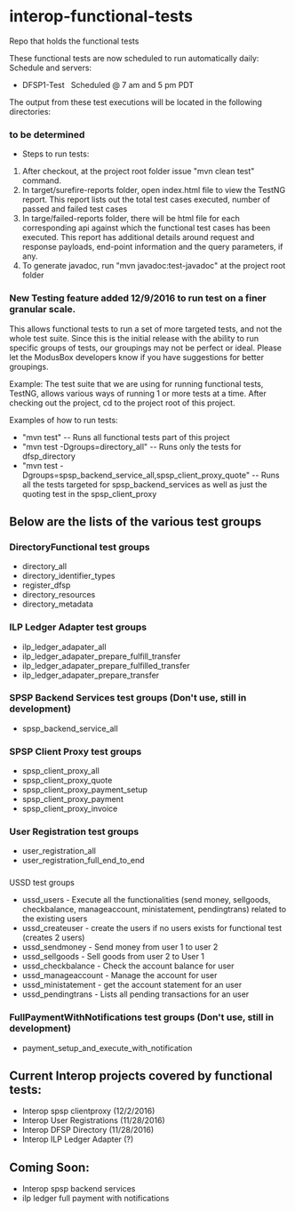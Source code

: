 # interop-functional-tests
Repo that holds the functional tests

These functional tests are now scheduled to run automatically daily: 
Schedule and servers: 
- DFSP1-Test    Scheduled @ 7 am and 5 pm PDT

The output from these test executions will be located in the following directories: 
### to be determined


- Steps to run tests:
1. After checkout, at the project root folder issue "mvn clean test" command.
2. In target/surefire-reports folder, open index.html file to view the TestNG report. This report lists out the total test cases executed, number of passed and failed test cases
3. In targe/failed-reports folder, there will be html file for each corresponding api against which the functional test cases has been executed. This report has additional details around request and response payloads, end-point information and the query parameters, if any.
4. To generate javadoc, run "mvn javadoc:test-javadoc" at the project root folder

### New Testing feature added 12/9/2016 to run test on a finer granular scale.  
This allows functional tests to run a set of more targeted tests, and not the whole test suite.
Since this is the initial release with the ability to run specific groups of tests,
our groupings may not be perfect or ideal.  Please let the ModusBox developers know
if you have suggestions for better groupings.



Example:
  The test suite that we are using for running functional tests, TestNG, allows various ways of running 1 or more tests at a time.
  After checking out the project, cd to the project root of this project.
  
  Examples of how to run tests:
  
  - "mvn test" -- Runs all functional tests part of this project
  - "mvn test -Dgroups=directory_all" -- Runs only the tests for dfsp_directory
  - "mvn test -Dgroups=spsp_backend_service_all,spsp_client_proxy_quote" -- Runs all the tests targeted for spsp_backend_services as well as just the quoting test in the spsp_client_proxy
  

## Below are the lists of the various test groups
  
### DirectoryFunctional test groups
* directory_all
* directory_identifier_types
* register_dfsp
* directory_resources
* directory_metadata

### ILP Ledger Adapter test groups
* ilp_ledger_adapater_all
* ilp_ledger_adapater_prepare_fulfill_transfer
* ilp_ledger_adapater_prepare_fulfilled_transfer
* ilp_ledger_adapater_prepare_transfer

### SPSP Backend Services test groups (Don't use, still in development)
* spsp_backend_service_all

### SPSP Client Proxy test groups
* spsp_client_proxy_all
* spsp_client_proxy_quote
* spsp_client_proxy_payment_setup
* spsp_client_proxy_payment
* spsp_client_proxy_invoice

### User Registration test groups
* user_registration_all
* user_registration_full_end_to_end

###
 USSD test groups
* ussd_users - Execute all the functionalities (send money, sellgoods, checkbalance, manageaccount, ministatement, pendingtrans) related to the existing users
* ussd_createuser - create the users if no users exists for functional test (creates 2 users)
* ussd_sendmoney - Send money from user 1 to user 2
* ussd_sellgoods - Sell goods from user 2 to User 1
* ussd_checkbalance - Check the account balance for user
* ussd_manageaccount - Manage the account for user
* ussd_ministatement - get the account statement for an user
* ussd_pendingtrans - Lists all pending transactions for an user


### FullPaymentWithNotifications test groups  (Don't use, still in development)
* payment_setup_and_execute_with_notification



## Current Interop projects covered by functional tests:
  - Interop spsp clientproxy   (12/2/2016)
  - Interop User Registrations (11/28/2016)
  - Interop DFSP Directory     (11/28/2016)
  - Interop ILP Ledger Adapter (?)

##
  
## Coming Soon:
  - Interop spsp backend services
  - ilp ledger full payment with notifications
